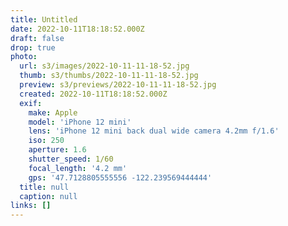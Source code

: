 ```yaml
---
title: Untitled
date: 2022-10-11T18:18:52.000Z
draft: false
drop: true
photo:
  url: s3/images/2022-10-11-11-18-52.jpg
  thumb: s3/thumbs/2022-10-11-11-18-52.jpg
  preview: s3/previews/2022-10-11-11-18-52.jpg
  created: 2022-10-11T18:18:52.000Z
  exif:
    make: Apple
    model: 'iPhone 12 mini'
    lens: 'iPhone 12 mini back dual wide camera 4.2mm f/1.6'
    iso: 250
    aperture: 1.6
    shutter_speed: 1/60
    focal_length: '4.2 mm'
    gps: '47.7128805555556 -122.239569444444'
  title: null
  caption: null
links: []
---
```

